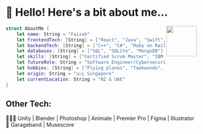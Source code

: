 <h1>👋 Hello! Here's a bit about me...</h1><img src="https://media.giphy.com/media/lP8xu5t2DLGG045H8F/giphy.gif" width="80" align="right">



```swift
struct AboutMe {
    let name: String = "Faizah"
    let frontendTech: [String] = ["React", "Java", "Swift", "Kotlin"]
    let backendTech: [String] = ["C++", "C#", "Ruby on Rails", "PHP", "Java","Node.js"]
    let databases: [String] = ["SQL", "SQLite", "MongoDB"]
    let skills: [String] = ["Certified Scrum Master", "IBM Cybersecurity Analyst"]
    let futureRole: String = "Software Engineer/Cybersecurity"
    let hobbies: [String] = ["Flying planes", "Taekwondo", "Piano"]
    let origin: String = "🇸🇬 Singapore"
    let currentLocation: String = "NZ & UAE"
}


```
## Other Tech:
👩🏻‍💻 Unity | Blender | Photoshop | Animate | Premier Pro | Figma | Illustrator <br>
🎹 Garageband | Musescore





